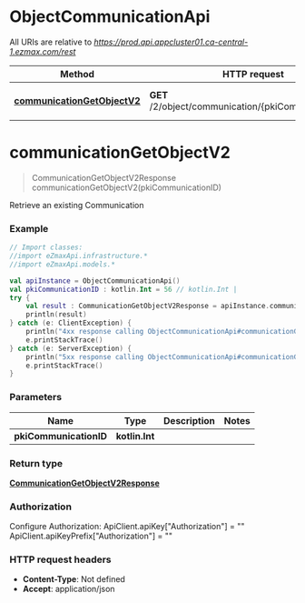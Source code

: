 # ObjectCommunicationApi

All URIs are relative to *https://prod.api.appcluster01.ca-central-1.ezmax.com/rest*

Method | HTTP request | Description
------------- | ------------- | -------------
[**communicationGetObjectV2**](ObjectCommunicationApi.md#communicationGetObjectV2) | **GET** /2/object/communication/{pkiCommunicationID} | Retrieve an existing Communication


<a id="communicationGetObjectV2"></a>
# **communicationGetObjectV2**
> CommunicationGetObjectV2Response communicationGetObjectV2(pkiCommunicationID)

Retrieve an existing Communication



### Example
```kotlin
// Import classes:
//import eZmaxApi.infrastructure.*
//import eZmaxApi.models.*

val apiInstance = ObjectCommunicationApi()
val pkiCommunicationID : kotlin.Int = 56 // kotlin.Int | 
try {
    val result : CommunicationGetObjectV2Response = apiInstance.communicationGetObjectV2(pkiCommunicationID)
    println(result)
} catch (e: ClientException) {
    println("4xx response calling ObjectCommunicationApi#communicationGetObjectV2")
    e.printStackTrace()
} catch (e: ServerException) {
    println("5xx response calling ObjectCommunicationApi#communicationGetObjectV2")
    e.printStackTrace()
}
```

### Parameters

Name | Type | Description  | Notes
------------- | ------------- | ------------- | -------------
 **pkiCommunicationID** | **kotlin.Int**|  |

### Return type

[**CommunicationGetObjectV2Response**](CommunicationGetObjectV2Response.md)

### Authorization


Configure Authorization:
    ApiClient.apiKey["Authorization"] = ""
    ApiClient.apiKeyPrefix["Authorization"] = ""

### HTTP request headers

 - **Content-Type**: Not defined
 - **Accept**: application/json

